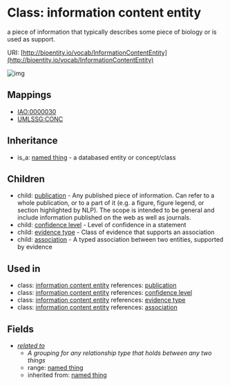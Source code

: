 # Class: information content entity


a piece of information that typically describes some piece of biology or is used as support.

URI: [http://bioentity.io/vocab/InformationContentEntity](http://bioentity.io/vocab/InformationContentEntity)

![img](http://yuml.me/diagram/nofunky;dir:TB/class/\[NamedThing]^-\[InformationContentEntity|id(i):identifier_type%20%3F;name(i):label_type%20%3F;category(i):label_type%20%3F;node_property(i):string%20%3F;iri(i):iri_type%20%3F;full_name(i):label_type%20%3F;description(i):narrative_text%20%3F;systematic_synonym(i):label_type%20%3F],%20\[InformationContentEntity]^-\[Association],%20\[InformationContentEntity]^-\[ConfidenceLevel],%20\[InformationContentEntity]^-\[EvidenceType],%20\[InformationContentEntity]^-\[Publication],%20\[InformationContentEntity]-%20related%20to(i)%20%3F>\[NamedThing])
## Mappings

 * [IAO:0000030](http://purl.obolibrary.org/obo/IAO_0000030)
 * [UMLSSG:CONC](http://purl.obolibrary.org/obo/UMLSSG_CONC)
## Inheritance

 *  is_a: [named thing](NamedThing.md) - a databased entity or concept/class
## Children

 *  child: [publication](Publication.md) - Any published piece of information. Can refer to a whole publication, or to a part of it (e.g. a figure, figure legend, or section highlighted by NLP). The scope is intended to be general and include information published on the web as well as journals.
 *  child: [confidence level](ConfidenceLevel.md) - Level of confidence in a statement
 *  child: [evidence type](EvidenceType.md) - Class of evidence that supports an association
 *  child: [association](Association.md) - A typed association between two entities, supported by evidence
## Used in

 *  class: [information content entity](InformationContentEntity.md) references: [publication](Publication.md)
 *  class: [information content entity](InformationContentEntity.md) references: [confidence level](ConfidenceLevel.md)
 *  class: [information content entity](InformationContentEntity.md) references: [evidence type](EvidenceType.md)
 *  class: [information content entity](InformationContentEntity.md) references: [association](Association.md)
## Fields

 * _[related to](related_to.md)_
    * _A grouping for any relationship type that holds between any two things_
    * range: [named thing](NamedThing.md)
    * inherited from: [named thing](NamedThing.md)
